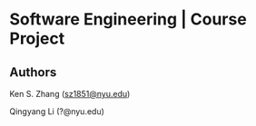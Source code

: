 # Software Engineering | Course Project

## Authors
Ken S. Zhang (sz1851@nyu.edu)

Qingyang Li (?@nyu.edu)
